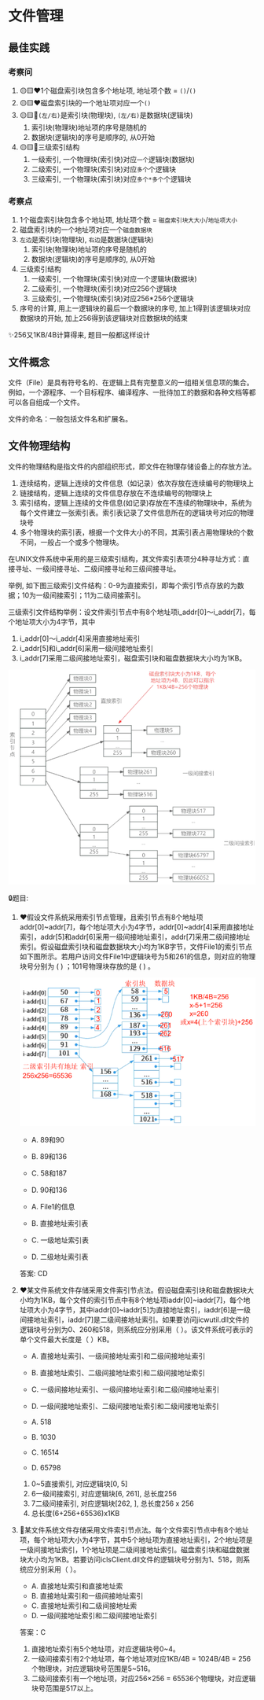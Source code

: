 # 文件管理

## 最佳实践

### 考察问

1. 🟡🟨❤️1个磁盘索引块包含多个地址项, 地址项个数 = `()`/`()`
2. 🟡🟨❤️磁盘索引块的一个地址项对应一个`()`
3. 🟡🟨💛`(左/右)`是索引块(物理块), `(左/右)`是数据块(逻辑块)
    1. 索引块(物理块)地址项的序号是随机的
    2. 数据块(逻辑块)的序号是顺序的, 从0开始
4. 🟡🟨💛三级索引结构
    1. 一级索引, 一个物理块(索引快)对应`一个`逻辑块(数据块)
    2. 二级索引, 一个物理块(索引块)对应`多个`个逻辑块
    3. 三级索引, 一个物理块(索引块)对应`多个*多个`个逻辑块

### 考察点

1. 1个磁盘索引块包含多个地址项, 地址项个数 = `磁盘索引块大大小`/`地址项大小`
2. 磁盘索引块的一个地址项对应一个`磁盘数据块`
3. `左边`是索引块(物理块), `右边`是数据块(逻辑块)
    1. 索引块(物理块)地址项的序号是随机的
    2. 数据块(逻辑块)的序号是顺序的, 从0开始
4. 三级索引结构
    1. 一级索引, 一个物理块(索引快)对应一个逻辑块(数据块)
    2. 二级索引, 一个物理块(索引块)对应256个逻辑块
    3. 三级索引, 一个物理块(索引块)对应256*256个逻辑块
5. 序号的计算, 用上一逻辑块的最后一个数据块的序号, 加上1得到该逻辑块对应数据块的开始, 加上256得到该逻辑块对应数据块的结束

✨256又1KB/4B计算得来, 题目一般都这样设计

## 文件概念

文件（File）是具有符号名的、在逻辑上具有完整意义的一组相关信息项的集合。例如，一个源程序、一个目标程序、编译程序、一批待加工的数据和各种文档等都可以各自组成一个文件。

文件的命名：一般包括文件名和扩展名。

## 文件物理结构

文件的物理结构是指文件的内部组织形式，即文件在物理存储设备上的存放方法。

1. 连续结构，逻辑上连续的文件信息（如记录）依次存放在连续编号的物理块上
2. 链接结构，逻辑上连续的文件信息存放在不连续编号的物理块上
3. 索引结构，逻辑上连续的文件信息(如记录)存放在不连续的物理块中，系统为每个文件建立一张索引表。索引表记录了文件信息所在的逻辑块号对应的物理块号
4. 多个物理块的索引表，根据一个文件大小的不同，其索引表占用物理块的个数不同，一般占一个或多个物理块。

在UNIX文件系统中采用的是三级索引结构，其文件索引表项分4种寻址方式：直接寻址、一级间接寻址、二级间接寻址和三级间接寻址。

举例, 如下图三级索引文件结构：0-9为直接索引，即每个索引节点存放的为数据；10为一级间接索引；11为二级间接索引。

三级索引文件结构举例：设文件索引节点中有8个地址项i_addr[0]～i_addr[7]，每个地址项大小为4字节，其中

1. i_addr[0]～i_addr[4]采用直接地址索引
2. i_addr[5]和i_addr[6]采用一级间接地址索引
3. i_addr[7]采用二级间接地址索引，磁盘索引块和磁盘数据块大小均为1KB。

![alt text](操作系统/19_3.png)

🔒题目:

1. ❤️假设文件系统采用索引节点管理，且索引节点有8个地址项addr[0]~addr[7]，每个地址项大小为4字节，addr[0]~addr[4]采用直接地址索引，addr[5]和addr[6]采用一级间接地址索引，addr[7]采用二级间接地址索引。假设磁盘索引块和磁盘数据块大小均为1KB字节，文件File1的索引节点如下图所示。若用户访问文件File1中逻辑块号为5和261的信息，则对应的物理块号分别为 (  ) ；101号物理块存放的是 (  ) 。

    ![alt text](操作系统/18.png)

    - A. 89和90
    - B. 89和136
    - C. 58和187
    - D. 90和136

    - A. File1的信息
    - B. 直接地址索引表
    - C. 一级地址索引表
    - D. 二级地址索引表

    答案: CD

2. ❤️某文件系统文件存储采用文件索引节点法。假设磁盘索引块和磁盘数据块大小均为1KB，每个文件的索引节点中有8个地址项iaddr[0]~iaddr[7]，每个地址项大小为4字节，其中iaddr[0]~iaddr[5]为直接地址索引，iaddr[6]是一级间接地址索引，iaddr[7]是二级间接地址索引。如果要访问jicwutil.dll文件的逻辑块号分别为0、260和518，则系统应分别采用（  ）。该文件系统可表示的单个文件最大长度是（  ）KB。

    - A. 直接地址索引、一级间接地址索引和二级间接地址索引
    - B. 直接地址索引、二级间接地址索引和二级间接地址索引
    - C. 一级间接地址索引、一级间接地址索引和二级间接地址索引
    - D. 一级间接地址索引、二级间接地址索引和二级间接地址索引

    - A. 518
    - B. 1030
    - C. 16514
    - D. 65798

    1. 0~5直接索引, 对应逻辑块[0, 5]
    2. 6一级间接索引, 对应逻辑块[6, 261], 总长度256
    3. 7二级间接索引, 对应逻辑块[262, ], 总长度256 x 256
    4. 总长度(6+256+65536)x1KB

3. 🔴某文件系统文件存储采用文件索引节点法。每个文件索引节点中有8个地址项，每个地址项大小为4字节，其中5个地址项为直接地址索引，2个地址项是一级间接地址索引，1个地址项是二级间接地址索引。磁盘索引块和磁盘数据块大小均为1KB。若要访问iclsClient.dll文件的逻辑块号分别为1、518，则系统应分别采用（  ）。

    - A. 直接地址索引和直接地址索
    - B. 直接地址索引和一级间接地址索引
    - C. 直接地址索引和二级间接地址索
    - D. 一级间接地址索引和二级间接地址索引

    答案：C

    1. 直接地址索引有5个地址项，对应逻辑块号0~4。
    2. 一级间接索引有2个地址项，每个地址项对应1KB/4B = 1024B/4B = 256个物理块，对应逻辑块号范围是5~516。
    3. 二级间接索引有一个地址项，对应256×256 = 65536个物理块，对应逻辑块号范围是517以上。
